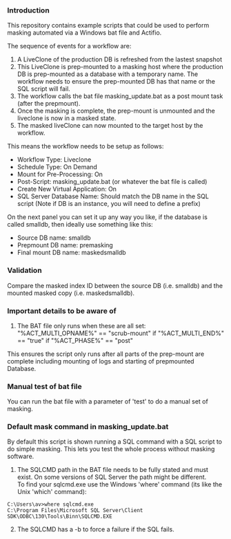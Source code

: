 ### Introduction

This repository contains example scripts that could be used to perform masking automated via a Windows bat file and Actifio.

The sequence of events for a workflow are:

1)  A LiveClone of the production DB is refreshed from the lastest snapshot
2)  This LiveClone is prep-mounted to a masking host where the production DB is prep-mounted as a database with a temporary name.
The workflow needs to ensure the prep-mounted DB has that name or the SQL script will fail.
3)  The workflow calls the bat file masking_update.bat as a post mount task (after the prepmount). 
4)  Once the masking is complete, the prep-mount is unmounted and the liveclone is now in a masked state.
5)  The masked liveClone can now mounted to the target host by the workflow.

This means the workflow needs to be setup as follows:

* Workflow Type:  Liveclone
* Schedule Type:  On Demand
* Mount for Pre-Processing:  On
* Post-Script:  masking_update.bat   (or whatever the bat file is called)
* Create New Virtual Application:  On
* SQL Server Database Name:  Should match the DB name in the SQL script  (Note if DB is an instance, you will need to define a prefix)

On the next panel you can set it up any way you like,  if the database is called smalldb, then ideally use something like this:

* Source DB name:      smalldb
* Prepmount DB name:   premasking 
* Final mount DB name: maskedsmalldb

### Validation

Compare the masked index ID between the source DB (i.e. smalldb) and the mounted masked copy (i.e. maskedsmalldb).

### Important details to be aware of

1)  The BAT file only runs when these are all set:   "%ACT_MULTI_OPNAME%" == "scrub-mount" if "%ACT_MULTI_END%" == "true" if "%ACT_PHASE%" == "post" 

This ensures the script only runs after all parts of the prep-mount are complete including mounting of logs and starting of prepmounted Database.

### Manual test of bat file

You can run the bat file with a parameter of 'test' to do a manual set of masking.

### Default mask command in masking_update.bat

By default this script is shown running a SQL command with a SQL script to do simple masking.   This lets you test the whole process without masking software.

1)  The SQLCMD path in the BAT file needs to be fully stated and must exist.   On some versions of SQL Server the path might be different.   
To find your sqlcmd.exe use the Windows 'where' command (its like the Unix 'which' command):

```
C:\Users\av>where sqlcmd.exe
C:\Program Files\Microsoft SQL Server\Client SDK\ODBC\130\Tools\Binn\SQLCMD.EXE
```

2)  The SQLCMD has a -b to force a failure if the SQL fails.

